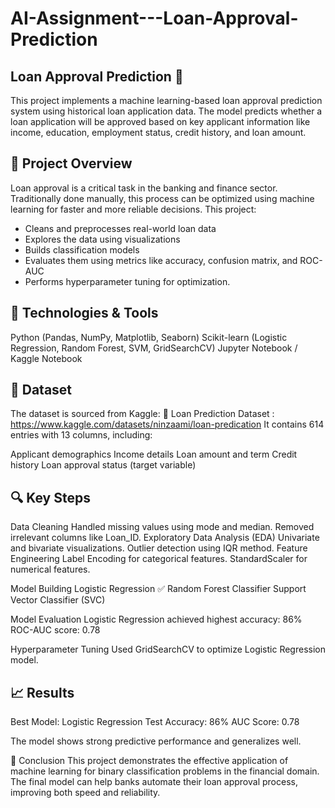 # AI-Assignment---Loan-Approval-Prediction

## Loan Approval Prediction 🏦
This project implements a machine learning-based loan approval prediction system using historical loan application data. The model predicts whether a loan application will be approved based on key applicant information like income, education, employment status, credit history, and loan amount.

## 📌 Project Overview
Loan approval is a critical task in the banking and finance sector. Traditionally done manually, this process can be optimized using machine learning for faster and more reliable decisions. This project:

* Cleans and preprocesses real-world loan data
* Explores the data using visualizations
* Builds classification models
* Evaluates them using metrics like accuracy, confusion matrix, and ROC-AUC
* Performs hyperparameter tuning for optimization.

## 🧠 Technologies & Tools
Python (Pandas, NumPy, Matplotlib, Seaborn)
Scikit-learn (Logistic Regression, Random Forest, SVM, GridSearchCV)
Jupyter Notebook / Kaggle Notebook

## 📁 Dataset
The dataset is sourced from Kaggle:
🔗 Loan Prediction Dataset : https://www.kaggle.com/datasets/ninzaami/loan-predication
It contains 614 entries with 13 columns, including:

Applicant demographics
Income details
Loan amount and term
Credit history
Loan approval status (target variable)

## 🔍 Key Steps

Data Cleaning
Handled missing values using mode and median.
Removed irrelevant columns like Loan_ID.
Exploratory Data Analysis (EDA)
Univariate and bivariate visualizations.
Outlier detection using IQR method.
Feature Engineering
Label Encoding for categorical features.
StandardScaler for numerical features.


Model Building
Logistic Regression ✅
Random Forest Classifier
Support Vector Classifier (SVC)


Model Evaluation
Logistic Regression achieved highest accuracy: 86%
ROC-AUC score: 0.78

Hyperparameter Tuning
Used GridSearchCV to optimize Logistic Regression model.

## 📈 Results

Best Model: Logistic Regression
Test Accuracy: 86%
AUC Score: 0.78

The model shows strong predictive performance and generalizes well.

🏁 Conclusion
This project demonstrates the effective application of machine learning for binary classification problems in the financial domain. The final model can help banks automate their loan approval process, improving both speed and reliability.
